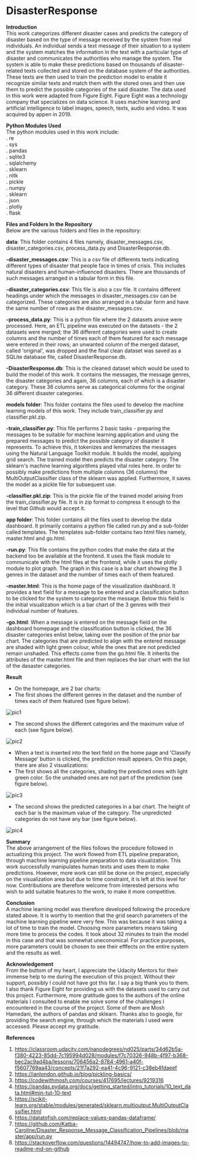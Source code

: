 # DisasterResponse

**Introduction**<br>
This work categorizes different disaster cases and predicts the category of disaster based on the type of message received by the system from real individuals. An individual sends a text message of their situation to a system and the system matches the information in the text with a particular type of disaster and communicates the authorities who manage the system. The system is able to make these predictions based on thousands of disaster-related texts collected and stored on the database system of the authorities. These texts are then used to train the prediction model to enable it recognize similar texts and match them with the stored ones and then use them to predict the possible categories of the said disaster. The data used in this work were adapted from Figure Eight. Figure Eight was a technology company that specializes on data science. It uses machine learning and artificial intelligence to label images, speech, texts, audio and video. It was acquired by appen in 2019.

**Python Modules Used**<br>
The python modules used in this work include:<br>
. re <br>
. sys <br>
. pandas <br>
. sqlite3 <br>
. sqlalchemy <br>
. sklearn <br>
. nltk <br>
. pickle <br>
. numpy <br>
. sklearn <br>
. json <br>
. plotly <br>
. flask <br>

**Files and Folders In the Repository**<br>
Below are the various folders and files in the repository:

**data**: This folder contains 4 files namely, disaster_messages.csv, disaster_categories.csv, process_data.py and DisasterResponse.db.

**-disaster_messages.csv**: This is a csv file of differents texts indicating different types of disaster that people face in times of crisis. This includes natural disasters and human-influenced disasters. There are thousands of such messages arranged in a tabular form in this file.

**-disaster_categories.csv**: This file is also a csv file. It contains different headings under which the messages in disaster_messages.csv can be categorized. These categories are also arranged in a tabular form and have the same number of rows as the disaster_messages.csv.

**-process_data.py**: This is a python file where the 2 datasets anove were processed. Here, an ETL pipeline was executed on the datasets - the 2 datasets were merged; the 36 different categories were used to create columns and the number of times each of them featured for each message were entered in their rows; an unwanted column of the merged dataset, called 'original', was dropped and the final clean dataset was saved as a SQLite database file, called DisasterResponse.db.

**-DisasterResponse.db**: This is the cleaned dataset which would be used to build the model of this work. It contains the messages, the message genres, the disaster categories and again, 36 columns, each of which is a disaster category. These 36 columns serve as categorical columns for the original 36 different disaster categories.

**models folder**: This folder contains the files used to develop the machine learning models of this work. They include train_classifier.py and classifier.pkl.zip.

**-train_classifier.py**: This file performs 2 basic tasks - preparing the messages to be suitable for machine learning application and using the prepared messages to predict the possible category of disaster it represents. To achieve this, it tokenizes and lemmatizes the messages using the Natural Language Toolkit module. It builds the model, applying grid search. The trained model then predicts the disaster category. The sklearn's machine learning algorithms played vital roles here. In order to possibly make predictions from multiple columns (36 columns) the MultiOutputClassifier class of the sklearn was applied. Furthermore, it saves the model as a pickle file for subsequent use.

**-classifier.pkl.zip**: This is the pickle file of the trained model arising from the train_classifier.py file. It is in zip format to compress it enough to the level that Github would accept it.

**app folder**: This folder contains all the files used to develop the data dashboard. It primarily contains a python file called run.py and a sub-folder called templates. The templates sub-folder contains two html files namely, master.html and go.html.

**-run.py**: This file contains the python codes that make the data at the backend too be available at the frontend. It uses the flask module to communicate with the html files at the frontend, while it uses the plotly module to plot graph. The graph in this case is a bar chart showing the 3 genres in the dataset and the number of times each of them featured.

**-master.html**: This is the home page of the visualization dashboard. It provides a text field for a message to be entered and a classification button to be clicked for the system to categorize the message. Below this field is the initial visualization which is a bar chart of the 3 genres with their individual number of features.

**-go.html**: When a message is entered on the message field on the dashboard homepage and the classification button is clicked, the 36 disaster categories enlist below, taking over the position of the prior bar chart. The categories that are predicted to align with the entered message are shaded with light green colour, while the ones that are not predicted remain unshaded. This effects come from the go.html file. It inherits the attributes of the master.html file and then replaces the bar chart with the list of the dasaster categories.

**Result**<br>
- On the homepage, are 2 bar charts:<br>
- The first shows the different genres in the dataset and the number of times each of them featured (see figure below).<br>

![pic1](https://user-images.githubusercontent.com/44449730/149242374-5d2949e6-db3a-4110-9411-d2df04d6898b.jpg)<br>
- The second shows the different categories and the maximum value of each (see figure below).<br>

![pic2](https://user-images.githubusercontent.com/44449730/149242742-faa2f9ab-2f34-4285-b238-c785df63c2f3.jpg)<br>

- When a text is inserted into the text field on the home page and 'Classify Message' button is clicked, the prediction result appears. On this page, there are also 2 visualizations:<br>
- The first shows all the categories, shading the predicted ones with light green color. So the unshaded ones are not part of the prediction (see figure below).<br>

![pic3](https://user-images.githubusercontent.com/44449730/149242849-dde8e9ae-cafd-48c9-ae09-5f1392cdd701.jpg)

- The second shows the predicted categories in a bar chart. The height of each bar is the maximum value of the category. The unpredicted categories do not have any bar (see figure below).<br>

![pic4](https://user-images.githubusercontent.com/44449730/149243005-ebbe32b3-771e-43b2-9fa7-1d6a4f8170c6.jpg)


**Summary**<br>
The above arrangement of the files follows the procedure followed in actualizing this project. The work flowed from ETL pipeline preparation, through machine learning pipeline preparation to data visualization. This work successfully manipulates human texts and uses them to make predictions. However, more work can still be done on the project, especially on the visualization area but due to time constraint, it is left at this level for now. Contributions are therefore welcome from interested persons who wish to add suitable features to the work, to make it more competitive.

**Conclusion**<br>
A machine learning model was therefore developed following the procedure stated above. It is worthy to mention that the grid search parameters of the machine learning pipeline were very few. This was because it was taking a lot of time to train the model. Choosing more parameters means taking more time to process the codes. It took about 32 minutes to train the model in this case and that was somewhat uneconomical. For practice purposes, more parameters could be chosen to see their efffects on the entire system and the results as well.

**Acknowledgement**<br>
From the buttom of my heart, I appreciate the Udacity Mentors for their immense help to me during the execution of this project. Without their support, possibly I could not have got this far. I say a big thank you to them. I also thank Figure Eight for providing us with the datasets used to carry out this project. Furthermore, more gratitude goes to the authors of the online materials I consulted to enable me solve some of the challenges I encountered in the course of the project. Some of them are Mosh Hamedani, the authors of pandas and sklearn. Thanks also to google, for providing the search engine, through which the materials I used were accessed. Please accept my gratitude.

**References**<br>
1. https://classroom.udacity.com/nanodegrees/nd025/parts/34d62b5a-f380-4223-85dd-7c195994d028/modules/f7c70326-948b-4f97-b368-bec2ac9ad4ba/lessons/706456a2-8784-4961-a40f-f5607769aa43/concepts/21f7a292-ea41-4c96-9121-c38eb4fdaeef
2. https://ianlondon.github.io/blog/pickling-basics/ 
3. https://codewithmosh.com/courses/417695/lectures/9219316
4. https://pandas.pydata.org/docs/getting_started/intro_tutorials/10_text_data.html#min-tut-10-text
5. https://scikit-learn.org/stable/modules/generated/sklearn.multioutput.MultiOutputClassifier.html
6. https://datatofish.com/replace-values-pandas-dataframe/
7. https://github.com/Katba-Caroline/Disaster_Response_Message_Classification_Pipelines/blob/master/app/run.py
8. https://stackoverflow.com/questions/14494747/how-to-add-images-to-readme-md-on-github
